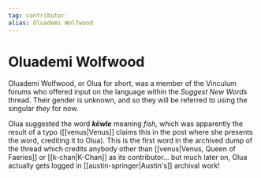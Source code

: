 ```yaml
---
tag: contributor
alias: Oluademi Wolfwood
---
```

# Oluademi Wolfwood

Oluademi Wolfwood, or Olua for short, was a member of the Vinculum forums who offered input on the language within the _Suggest New Words_ thread. Their gender is unknown, and so they will be referred to using the singular _they_ for now.

Olua suggested the word **_këwle_** meaning _fish,_ which was apparently the result of a typo ([[venus|Venus]] claims this in the post where she presents the word, crediting it to Olua). This is the first word in the archived dump of the thread which credits anybody other than [[venus|Venus, Queen of Faeries]] or [[k-chan|K-Chan]] as its contributor... but much later on, Olua actually gets logged in [[austin-springer|Austin's]] archival work!
